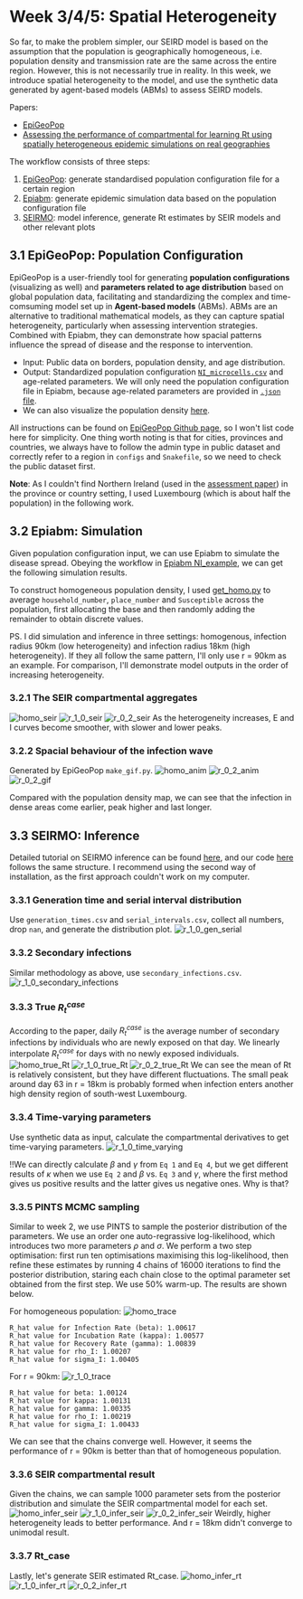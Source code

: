 # Week 3/4/5: Spatial Heterogeneity
So far, to make the problem simpler, our SEIRD model is based on the assumption that the population is geographically homogeneous, i.e. population density and transmission rate are the same across the entire region. However, this is not necessarily true in reality. In this week, we introduce spatial heterogeneity to the model, and use the synthetic data generated by agent-based models (ABMs) to assess SEIRD models. 

Papers:
- [EpiGeoPop](https://arxiv.org/abs/2310.13468)
- [Assessing the performance of compartmental for learning Rt using spatially heterogeneous epidemic simulations on real geographies](https://arxiv.org/pdf/2503.04648)

The workflow consists of three steps:
1. [EpiGeoPop](https://github.com/SABS-R3-Epidemiology/EpiGeoPop): generate standardised population configuration file for a certain region
2. [Epiabm](https://github.com/SABS-R3-Epidemiology/epiabm): generate epidemic simulation data based on the population configuration file
3. [SEIRMO](https://github.com/SABS-R3-Epidemiology/seirmo/blob/main/examples/epiabm_rt_inference/northern_ireland/northern_ireland_rt_inference.ipynb): model inference, generate Rt estimates by SEIR models and other relevant plots

## 3.1 EpiGeoPop: Population Configuration
EpiGeoPop is a user-friendly tool for generating **population configurations** (visualizing as well) and **parameters related to age distribution** based on global population data, facilitating and standardizing the complex and time-comsuming model set up in **Agent-based models** (ABMs). ABMs are an alternative to traditional mathematical models, as they can capture spatial heterogeneity, particularly when assessing intervention strategies. Combined with Epiabm, they can demonstrate how spacial patterns influence the spread of disease and the response to intervention.

- Input: Public data on borders, population density, and age distribution.
- Output: Standardized population configuration [`NI_microcells.csv`](./Epiabm_simulation/NI_inputs/NI_microcells.csv) and age-related parameters. We will only need the population configuration file in Epiabm, because age-related parameters are provided in [`.json` file](./Epiabm_simulation/NI_parameters.json).
- We can also visualize the population density [here](./Epiabm_simulation/NI_inputs/Luxembourg.pdf).

All instructions can be found on [EpiGeoPop Github page](https://github.com/SABS-R3-Epidemiology/EpiGeoPop), so I won't list code here for simplicity. One thing worth noting is that for cities, provinces and countries, we always have to follow the admin type in public dataset and correctly refer to a region in `configs` and `Snakefile`, so we need to check the public dataset first.

**Note**: As I couldn't find Northern Ireland (used in the [assessment paper](https://arxiv.org/pdf/2503.04648)) in the province or country setting, I used Luxembourg (which is about half the population) in the following work.

## 3.2 Epiabm: Simulation
Given population configuration input, we can use Epiabm to simulate the disease spread. Obeying the workflow in [Epiabm NI_example](https://github.com/SABS-R3-Epidemiology/epiabm/tree/main/python_examples/NI_example), we can get the following simulation results.

To construct homogeneous population density, I used [get_homo.py](./Epiabm_simulation/NI_inputs/get_homo.py) to average `household_number`, `place_number` and `Susceptible` across the population, first allocating the base and then randomly adding the remainder to obtain discrete values.

PS. I did simulation and inference in three settings: homogenous, infection radius 90km (low heterogeneity) and infection radius 18km (high heterogeneity). If they all follow the same pattern, I'll only use r = 90km as an example. For comparison, I'll demonstrate model outputs in the order of increasing heterogeneity.

### 3.2.1 The SEIR compartmental aggregates
![homo_seir](./NI_outputs/homo/SEIR.png)
![r_1_0_seir](./NI_outputs/r_1_0/SEIR.png)
![r_0_2_seir](./NI_outputs/r_0_2/SEIR.png)
As the heterogeneity increases, E and I curves become smoother, with slower and lower peaks.

### 3.2.2 Spacial behaviour of the infection wave
Generated by EpiGeoPop `make_gif.py`.
![homo_anim](./animation/homo/output_NI_grid.png)
![r_0_2_anim](./animation/r_0_2/output_NI_grid.png)
![r_0_2_gif](./animation/r_0_2/output_NI.gif)

Compared with the population density map, we can see that the infection in dense areas come earlier, peak higher and last longer.

## 3.3 SEIRMO: Inference
Detailed tutorial on SEIRMO inference can be found [here](https://github.com/SABS-R3-Epidemiology/seirmo/blob/main/examples/epiabm_rt_inference/northern_ireland/northern_ireland_rt_inference.ipynb), and our code [here](./luxembourg_rt_inference.py) follows the same structure. I recommend using the second way of installation, as the first approach couldn't work on my computer.

### 3.3.1 Generation time and serial interval distribution
Use `generation_times.csv` and `serial_intervals.csv`, collect all numbers, drop `nan`, and generate the distribution plot.
![r_1_0_gen_serial](./NI_outputs/r_1_0/simulation_flow_si_and_gt.png)

### 3.3.2 Secondary infections
Similar methodology as above, use `secondary_infections.csv`.
![r_1_0_secondary_infections](./NI_outputs/r_1_0/simulation_flow_secondary_infections.png)

### 3.3.3 True $R_t^{case}$
According to the paper, daily $R_t^{case}$ is the average number of secondary infections by individuals who are newly exposed on that day. We linearly interpolate $R_t^{case}$ for days with no newly exposed individuals.
![homo_true_Rt](./NI_outputs/homo/secondary_infections_E_mesh.png)
![r_1_0_true_Rt](./NI_outputs/r_1_0/secondary_infections_E_mesh.png)
![r_0_2_true_Rt](./NI_outputs/r_0_2/secondary_infections_E_mesh.png)
We can see the mean of Rt is relatively consistent, but they have different fluctuations. The small peak around day 63 in r = 18km is probably formed when infection enters another high density region of south-west Luxembourg.

### 3.3.4 Time-varying parameters
Use synthetic data as input, calculate the compartmental derivatives to get time-varying parameters.
![r_1_0_time_varying](./NI_outputs/r_1_0/crude_estimates_2.png)

‼️We can directly calculate $\beta$ and $\gamma$ from `Eq 1` and `Eq 4`, but we get different results of $\kappa$ when we use `Eq 2` and $\beta$ vs. `Eq 3` and $\gamma$, where the first method gives us positive results and the latter gives us negative ones. Why is that?

### 3.3.5 PINTS MCMC sampling
Similar to week 2, we use PINTS to sample the posterior distribution of the parameters. We use an order one auto-regrassive log-likelihood, which introduces two more parameters $\rho$ and $\sigma$. We perform a two step optimisation: first run ten optimisations maximising this log-likelihood, then refine these estimates by running 4 chains of 16000 iterations to find the posterior distribution, staring each chain close to the optimal parameter set obtained from the first step. We use 50% warm-up. The results are shown below.

For homogeneous population:
![homo_trace](./chain_data/homo/bgk_AR1_prev_10/trace.png)
```
R_hat value for Infection Rate (beta): 1.00617
R_hat value for Incubation Rate (kappa): 1.00577
R_hat value for Recovery Rate (gamma): 1.00839
R_hat value for rho_I: 1.00207
R_hat value for sigma_I: 1.00405
```

For r = 90km:
![r_1_0_trace](./chain_data/r_1_0/bgk_AR1_prev_10/trace.png)
```
R_hat value for beta: 1.00124
R_hat value for kappa: 1.00131
R_hat value for gamma: 1.00335
R_hat value for rho_I: 1.00219
R_hat value for sigma_I: 1.00433
```
We can see that the chains converge well. However, it seems the performance of r = 90km is better than that of homogeneous population.

### 3.3.6 SEIR compartmental result
Given the chains, we can sample 1000 parameter sets from the posterior distribution and simulate the SEIR compartmental model for each set.
![homo_infer_seir](./inference_outputs/homo/bgk_AR1_prev_10/inferred_SEIR_CI.png)
![r_1_0_infer_seir](./inference_outputs/r_1_0/bgk_AR1_prev_10/inferred_SEIR_CI.png)
![r_0_2_infer_seir](./inference_outputs/r_0_2/bgk_AR1_prev_10/inferred_SEIR_CI.png)
Weirdly, higher heterogeneity leads to better performance. And r = 18km didn't converge to unimodal result.

### 3.3.7 Rt_case
Lastly, let's generate SEIR estimated Rt_case.
![homo_infer_rt](./inference_outputs/homo/bgk_AR1_prev_10/inferred_case_R_t_CI_sampled.png)
![r_1_0_infer_rt](./inference_outputs/r_1_0/bgk_AR1_prev_10/inferred_case_R_t_CI_sampled.png)
![r_0_2_infer_rt](./inference_outputs/r_0_2/bgk_AR1_prev_10/inferred_case_R_t_CI_sampled.png)